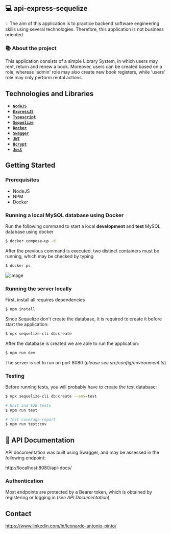 ## :computer: api-express-sequelize

:bulb: The aim of this application is to practice backend software engineering skills using several technologies. Therefore, this application is not business oriented.

### :books: About the project

This application consists of a simple Library System, in which users may rent, return and renew a book. Moreover, users can be created based on a role, whereas 'admin' role may also create new book registers, while 'users' role may only perform rental actions.

## Technologies and Libraries

- **[`NodeJS`](https://nodejs.org/)**
- **[`ExpressJS`](https://expressjs.com/)**
- **[`Typescript`](https://www.typescriptlang.org/)**
- **[`Sequelize`](https://sequelize.org/)**
- **[`Docker`](https://www.docker.com/)**
- **[`Swagger`](https://swagger.io/)**
- **[`JWT`](https://jwt.io/)**
- **[`Bcrypt`](https://www.npmjs.com/package/bcrypt)**
- **[`Jest`](https://jestjs.io/)**

## Getting Started

### Prerequisites

- NodeJS
- NPM
- Docker

### Running a local MySQL database using Docker

Run the following command to start a local **development** and **test** MySQL database using docker
```bash
$ docker compose-up -d
```

After the previous command is executed, two distinct containers must be running, which may be checked by typing
```bash
$ docker ps
```

![image](https://user-images.githubusercontent.com/80550514/202021391-aab315aa-5251-48ef-a53b-ff0dc3f69dfa.png)


### Running the server locally

First, install all requires dependencies

```bash
$ npm install
```

Since Sequelize don't create the database, it is required to create it before start the application:

```bash
$ npx sequelize-cli db:create
```

After the database is created we are able to run the application:

```bash
$ npm run dev
```

The server is set to run on port 8080 (*please see src/config/environment.ts*)

### Testing

Before running tests, you will probably have to create the test database:

```bash
$ npx sequelize-cli db:create --env=test
```

```bash
# Unit and E2E tests
$ npm run test

# Test coverage report
$ npm run test:cov
```

## :page_with_curl: API Documentation

API documentation was built using Swagger, and may be assessed in the following endpoint:

http://localhost:8080/api-docs/

### Authentication

Most endpoints are protected by a Bearer token, which is obtained by registering or logging in (*see API Documentation*)

## Contact
https://www.linkedin.com/in/leonardo-antonio-pinto/
